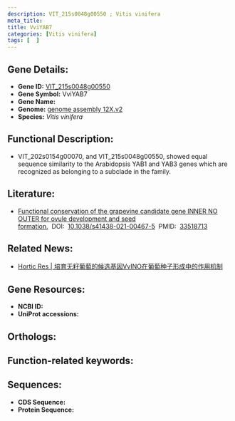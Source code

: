 ```yaml
---
description: VIT_215s0048g00550 ; Vitis vinifera
meta_title:
title: VviYAB7
categories: [Vitis vinifera]
tags: [  ]
---
```


## Gene Details:
- **Gene ID:**	[VIT_215s0048g00550]()
- **Gene Symbol:** VviYAB7
- **Gene Name:** 
- **Genome:** [genome assembly 12X.v2]()
- **Species:** *Vitis vinifera*

## Functional Description:
   - VIT_202s0154g00070, and VIT_215s0048g00550, showed equal sequence similarity to the Arabidopsis YAB1 and YAB3 genes which are recognized as belonging to a subclade in the family.

## Literature:
   - [Functional conservation of the grapevine candidate gene INNER NO OUTER for ovule development and seed formation.]( https://www.nature.com/articles/s41438-021-00467-5)&nbsp;&nbsp;DOI:&nbsp;&nbsp;[10.1038/s41438-021-00467-5](https://www.nature.com/articles/s41438-021-00467-5)&nbsp;&nbsp;PMID:&nbsp;&nbsp;[33518713](https://pubmed.ncbi.nlm.nih.gov/33518713/)

## Related News:
   - [Hortic Res | 培育无籽葡萄的候选基因VvINO在葡萄种子形成中的作用机制](https://mp.weixin.qq.com/s?__biz=MzIyOTY2NDYyNQ==&mid=2247508841&idx=4&sn=ba9894d1bd9b8679c58ad9083bacd387&chksm=e8bdd177dfca586160783a75c1f2b351e4bbff37f51288748747159b98e173ca1c9fa92a9e4b&scene=27#wechat_redirect)

## Gene Resources:
- **NCBI ID:** [](https://www.ncbi.nlm.nih.gov/gene/?term=)
- **UniProt accessions:** [](https://www.uniprot.org/uniprotkb//entry)

## Orthologs:


## Function-related keywords:


## Sequences:
- **CDS Sequence:**
- **Protein Sequence:**
